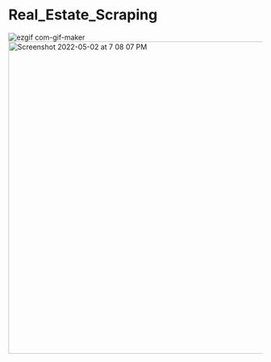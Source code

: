 # Real_Estate_Scraping
![ezgif com-gif-maker](https://user-images.githubusercontent.com/64299794/166269989-7db80ddc-9c35-4e41-b7a5-fd26f579949e.gif)
<img width="618" alt="Screenshot 2022-05-02 at 7 08 07 PM" src="https://user-images.githubusercontent.com/64299794/166270390-ebfb2b70-c211-4630-b9ce-83e5b92adb86.png">
